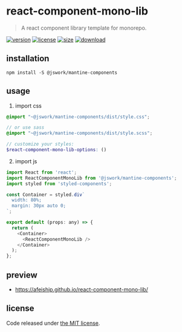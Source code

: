 # react-component-mono-lib
> A react component library template for monorepo.

[![version][version-image]][version-url]
[![license][license-image]][license-url]
[![size][size-image]][size-url]
[![download][download-image]][download-url]

## installation
```shell
npm install -S @jswork/mantine-components
```

## usage
1. import css
  ```scss
  @import "~@jswork/mantine-components/dist/style.css";

  // or use sass
  @import "~@jswork/mantine-components/dist/style.scss";

  // customize your styles:
  $react-component-mono-lib-options: ()
  ```
2. import js
  ```js
  import React from 'react';
  import ReactComponentMonoLib from '@jswork/mantine-components';
  import styled from 'styled-components';

  const Container = styled.div`
    width: 80%;
    margin: 30px auto 0;
  `;

  export default (props: any) => {
    return (
      <Container>
        <ReactComponentMonoLib />
      </Container>
    );
  };

  ```

## preview
- https://afeiship.github.io/react-component-mono-lib/

## license
Code released under [the MIT license](https://github.com/afeiship/react-component-mono-lib/blob/master/LICENSE.txt).

[version-image]: https://img.shields.io/npm/v/@jswork/mantine-components
[version-url]: https://npmjs.org/package/@jswork/mantine-components

[license-image]: https://img.shields.io/npm/l/@jswork/mantine-components
[license-url]: https://github.com/afeiship/react-component-mono-lib/blob/master/LICENSE.txt

[size-image]: https://img.shields.io/bundlephobia/minzip/@jswork/mantine-components
[size-url]: https://github.com/afeiship/react-component-mono-lib/blob/master/dist/react-component-mono-lib.min.js

[download-image]: https://img.shields.io/npm/dm/@jswork/mantine-components
[download-url]: https://www.npmjs.com/package/@jswork/mantine-components
